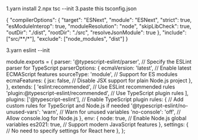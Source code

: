 1.yarn install
2.npx tsc --init
3.paste this tsconfig.json

{
  "compilerOptions": {
    "target": "ESNext",
    "module": "ESNext",
    "strict": true,
    "esModuleInterop": true,
    "moduleResolution": "node",
    "skipLibCheck": true,
    "outDir": "./dist",
    "rootDir": "./src",
    "resolveJsonModule": true
  },
  "include": ["src/**/*"],
  "exclude": ["node_modules", "dist"]
}

3.yarn eslint --init

module.exports = {
  parser: '@typescript-eslint/parser',  // Specify the ESLint parser for TypeScript
  parserOptions: {
    ecmaVersion: 'latest', // Enable latest ECMAScript features
    sourceType: 'module',  // Support for ES modules
    ecmaFeatures: {
      jsx: false,  // Disable JSX support for plain Node.js project
    },
  },
  extends: [
    'eslint:recommended',               // Use ESLint recommended rules
    'plugin:@typescript-eslint/recommended', // Use TypeScript plugin rules
  ],
  plugins: ['@typescript-eslint'], // Enable TypeScript plugin
  rules: {
    // Add custom rules for TypeScript and Node.js if needed
    '@typescript-eslint/no-unused-vars': 'warn', // Warn for unused variables
    'no-console': 'off',  // Allow console.log for Node.js
  },
  env: {
    node: true,         // Enable Node.js global variables
    es2021: true,       // Support modern JavaScript features
  },
  settings: {
    // No need to specify settings for React here
  },
};
